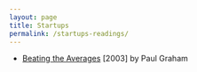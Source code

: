 ```yaml
---
layout: page
title: Startups
permalink: /startups-readings/
---
```


* [Beating the Averages](http://www.paulgraham.com/avg.html) [2003] by Paul Graham